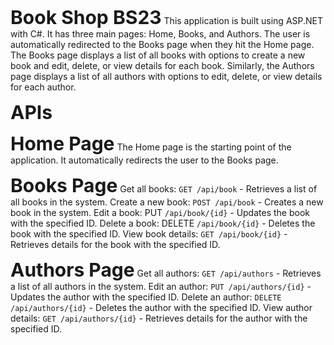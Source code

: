 <span style="font-size:30px;font-weight:bold;">Book Shop BS23</span>
This application is built using ASP.NET with C#. It has three main pages: Home, Books, and Authors. The user is automatically redirected to the Books page when they hit the Home page. The Books page displays a list of all books with options to create a new book and edit, delete, or view details for each book. Similarly, the Authors page displays a list of all authors with options to edit, delete, or view details for each author.

<span style="font-size:30px;font-weight:bold;">APIs</span>

<span style="font-size:30px;font-weight:bold;">Home Page</span>
  The Home page is the starting point of the application. It automatically redirects the user to the Books page.

<span style="font-size:30px;font-weight:bold;">Books Page</span>
  Get all books: `GET /api/book` - Retrieves a list of all books in the system.
  Create a new book: `POST /api/book` - Creates a new book in the system.
  Edit a book: PUT `/api/book/{id}` - Updates the book with the specified ID.
  Delete a book: DELETE `/api/book/{id}` - Deletes the book with the specified ID.
  View book details: `GET /api/book/{id}` - Retrieves details for the book with the specified ID.
  
<span style="font-size:30px;font-weight:bold;">Authors Page</span>
  Get all authors: `GET /api/authors` - Retrieves a list of all authors in the system.
  Edit an author: `PUT /api/authors/{id}` - Updates the author with the specified ID.
  Delete an author: `DELETE /api/authors/{id}` - Deletes the author with the specified ID.
  View author details: `GET /api/authors/{id}` - Retrieves details for the author with the specified ID.

